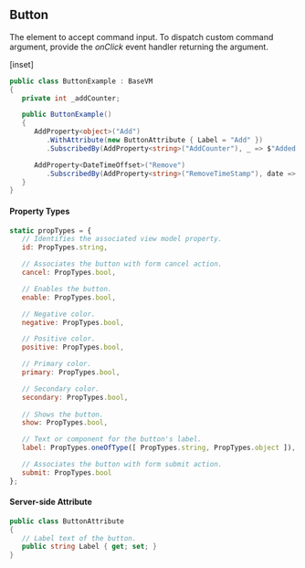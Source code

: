 ﻿## Button

The element to accept command input. To dispatch custom command argument, provide the _onClick_ event handler returning the argument.

[inset]

```csharp
public class ButtonExample : BaseVM
{
   private int _addCounter;

   public ButtonExample()
   {
      AddProperty<object>("Add")
         .WithAttribute(new ButtonAttribute { Label = "Add" })
         .SubscribedBy(AddProperty<string>("AddCounter"), _ => $"Added: {++_addCounter}");

      AddProperty<DateTimeOffset>("Remove")
         .SubscribedBy(AddProperty<string>("RemoveTimeStamp"), date => $"Removed: {date.ToString("T")}");
   }
}
```

#### Property Types

```jsx
static propTypes = {
   // Identifies the associated view model property.
   id: PropTypes.string,

   // Associates the button with form cancel action.
   cancel: PropTypes.bool,

   // Enables the button.
   enable: PropTypes.bool,

   // Negative color.
   negative: PropTypes.bool,

   // Positive color.
   positive: PropTypes.bool,

   // Primary color.
   primary: PropTypes.bool,

   // Secondary color.
   secondary: PropTypes.bool,
   
   // Shows the button.
   show: PropTypes.bool,

   // Text or component for the button's label.
   label: PropTypes.oneOfType([ PropTypes.string, PropTypes.object ]),

   // Associates the button with form submit action.
   submit: PropTypes.bool
};
```

#### Server-side Attribute

```csharp
public class ButtonAttribute
{
   // Label text of the button.
   public string Label { get; set; }
}
```